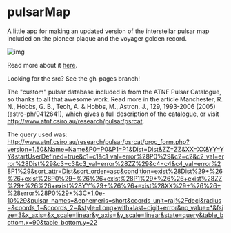 pulsarMap
=========

A little app for making an updated version of the interstellar pulsar map included on the pioneer plaque and the voyager golden record.

![img](http://imgur.com/a/KeYy4)

Read more about it [here](http://rsimulate.com/2014/10/25/interstellar-pulsar-mapping-in-javascript/).

Looking for the src? See the gh-pages branch!

The "custom" pulsar database included is from the ATNF Pulsar Catalogue, so thanks to all that awesome work. Read more in the article Manchester, R. N., Hobbs, G. B., Teoh, A. & Hobbs, M., Astron. J., 129, 1993-2006 (2005) (astro-ph/0412641), which gives a full description of the catalogue, or visit http://www.atnf.csiro.au/research/pulsar/psrcat.

The query used was:
http://www.atnf.csiro.au/research/pulsar/psrcat/proc_form.php?version=1.50&Name=Name&P0=P0&P1=P1&Dist=Dist&ZZ=ZZ&XX=XX&YY=YY&startUserDefined=true&c1=c1&c1_val=error%28P0%29&c2=c2&c2_val=error%28Dist%29&c3=c3&c3_val=error%28ZZ%29&c4=c4&c4_val=error%28P1%29&sort_attr=Dist&sort_order=asc&condition=exist%28Dist%29+%26%26+exist%28P0%29+%26%26+exist%28P1%29+%26%26+exist%28ZZ%29+%26%26+exist%28YY%29+%26%26+exist%28XX%29+%26%26+%28error%28P0%29+%3C+1.0e-10%29&pulsar_names=&ephemeris=short&coords_unit=raj%2Fdecj&radius=&coords_1=&coords_2=&style=Long+with+last+digit+error&no_value=*&fsize=3&x_axis=&x_scale=linear&y_axis=&y_scale=linear&state=query&table_bottom.x=90&table_bottom.y=22
